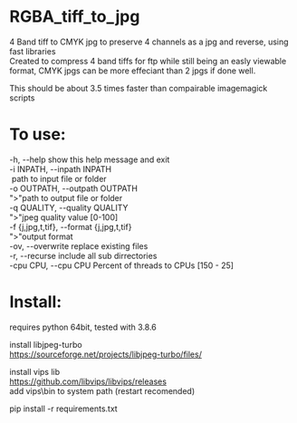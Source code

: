 # RGBA_tiff_to_jpg
4 Band tiff to CMYK jpg to preserve 4 channels as a jpg and reverse, using fast libraries<br/>
  Created to compress 4 band tiffs for ftp while still being an easly viewable format, CMYK jpgs can be more effeciant than 2 jpgs if done well. 

This should be about 3.5 times faster than compairable imagemagick scripts<br/>

# To use:
  -h, --help            show this help message and exit<br/>
  -i INPATH, --inpath INPATH<br/>
       path to input file or folder<br/>
  -o OUTPATH, --outpath OUTPATH<br/>
                        ">"path to output file or folder<br/>
  -q QUALITY, --quality QUALITY<br/>
                        ">"jpeg quality value [0-100]<br/>
  -f {j,jpg,t,tif}, --format {j,jpg,t,tif}<br/>
                        ">"output format<br/>
  -ov, --overwrite      replace existing files<br/>
  -r, --recurse         include all sub dirrectories<br/>
  -cpu CPU, --cpu CPU   Percent of threads to CPUs [150 - 25]<br/>

# Install:
  requires python 64bit, tested with 3.8.6

  install libjpeg-turbo<br/>
  https://sourceforge.net/projects/libjpeg-turbo/files/<br/>

  install vips lib<br/>
  https://github.com/libvips/libvips/releases<br/>
  add vips\bin to system path (restart recomended)<br/>

  pip install -r requirements.txt<br/>
